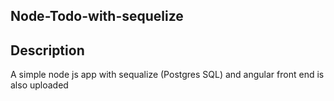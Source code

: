 ## Node-Todo-with-sequelize

## Description

A simple node js app with sequalize (Postgres SQL) and angular front end is also uploaded
